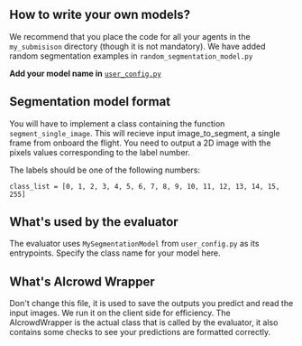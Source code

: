 ## How to write your own models?

We recommend that you place the code for all your agents in the `my_submisison` directory (though it is not mandatory). We have added random segmentation examples in `random_segmentation_model.py`

**Add your model name in** [`user_config.py`](user_config.py)

## Segmentation model format
You will have to implement a class containing the function `segment_single_image`. This will recieve input image_to_segment, a single frame from onboard the flight. You need to output a 2D image with the pixels values corresponding to the label number.

The labels should be one of the following numbers:

```
class_list = [0, 1, 2, 3, 4, 5, 6, 7, 8, 9, 10, 11, 12, 13, 14, 15, 255]
```

## What's used by the evaluator
The evaluator uses `MySegmentationModel` from `user_config.py` as its entrypoints. Specify the class name for your model here.

## What's AIcrowd Wrapper

Don't change this file, it is used to save the outputs you predict and read the input images. We run it on the client side for efficiency. The AIcrowdWrapper is the actual class that is called by the evaluator, it also contains some checks to see your predictions are formatted correctly.
